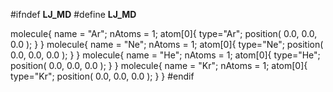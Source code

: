 #ifndef __LJ_MD__
#define __LJ_MD__

molecule{
  name = "Ar";
  nAtoms = 1;
  atom[0]{
     type="Ar";
     position( 0.0, 0.0, 0.0 );
  }
}
molecule{
  name = "Ne";
  nAtoms = 1;
  atom[0]{
     type="Ne";
     position( 0.0, 0.0, 0.0 );
  }
}
molecule{
  name = "He";
  nAtoms = 1;
  atom[0]{
     type="He";
     position( 0.0, 0.0, 0.0 );
  }
}
molecule{
  name = "Kr";
  nAtoms = 1;
  atom[0]{
     type="Kr";
     position( 0.0, 0.0, 0.0 );
  }
}
#endif
